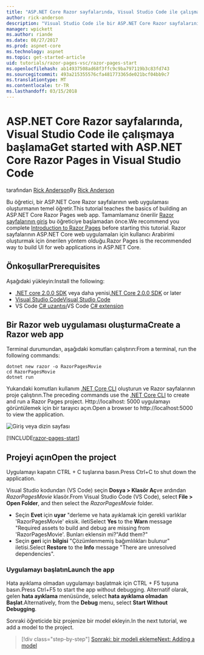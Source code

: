 ```yaml
---
title: "ASP.NET Core Razor sayfalarında, Visual Studio Code ile çalışmaya başlama"
author: rick-anderson
description: "Visual Studio Code ile bir ASP.NET Core Razor sayfalarının web uygulaması oluşturmanın temellerini öğrenin."
manager: wpickett
ms.author: riande
ms.date: 08/27/2017
ms.prod: aspnet-core
ms.technology: aspnet
ms.topic: get-started-article
uid: tutorials/razor-pages-vsc/razor-pages-start
ms.openlocfilehash: ab14937508ad68f3ffc9c9ba797119b3c83fd743
ms.sourcegitcommit: 493a215355576cfa481773365de021bcf04bb9c7
ms.translationtype: MT
ms.contentlocale: tr-TR
ms.lasthandoff: 03/15/2018
---
```

# <a name="get-started-with-aspnet-core-razor-pages-in-visual-studio-code"></a><span data-ttu-id="5fe73-103">ASP.NET Core Razor sayfalarında, Visual Studio Code ile çalışmaya başlama</span><span class="sxs-lookup"><span data-stu-id="5fe73-103">Get started with ASP.NET Core Razor Pages in Visual Studio Code</span></span>

<span data-ttu-id="5fe73-104">tarafından [Rick Anderson](https://twitter.com/RickAndMSFT)</span><span class="sxs-lookup"><span data-stu-id="5fe73-104">By [Rick Anderson](https://twitter.com/RickAndMSFT)</span></span>

<span data-ttu-id="5fe73-105">Bu öğretici, bir ASP.NET Core Razor sayfalarının web uygulaması oluşturmanın temel öğretir.</span><span class="sxs-lookup"><span data-stu-id="5fe73-105">This tutorial teaches the basics of building an ASP.NET Core Razor Pages web app.</span></span> <span data-ttu-id="5fe73-106">Tamamlamanız önerilir [Razor sayfalarının giriş](xref:mvc/razor-pages/index) bu öğreticiye başlamadan önce.</span><span class="sxs-lookup"><span data-stu-id="5fe73-106">We recommend you complete [Introduction to Razor Pages](xref:mvc/razor-pages/index) before starting this tutorial.</span></span> <span data-ttu-id="5fe73-107">Razor sayfalarının ASP.NET Core web uygulamaları için kullanıcı Arabirimi oluşturmak için önerilen yöntem olduğu.</span><span class="sxs-lookup"><span data-stu-id="5fe73-107">Razor Pages is the recommended way to build UI for web applications in ASP.NET Core.</span></span>

## <a name="prerequisites"></a><span data-ttu-id="5fe73-108">Önkoşullar</span><span class="sxs-lookup"><span data-stu-id="5fe73-108">Prerequisites</span></span>

<span data-ttu-id="5fe73-109">Aşağıdaki yükleyin:</span><span class="sxs-lookup"><span data-stu-id="5fe73-109">Install the following:</span></span>

* <span data-ttu-id="5fe73-110">[.NET core 2.0.0 SDK](https://www.microsoft.com/net/core) veya daha yenisi</span><span class="sxs-lookup"><span data-stu-id="5fe73-110">[.NET Core 2.0.0 SDK](https://www.microsoft.com/net/core) or later</span></span>
* [<span data-ttu-id="5fe73-111">Visual Studio Code</span><span class="sxs-lookup"><span data-stu-id="5fe73-111">Visual Studio Code</span></span>](https://code.visualstudio.com)
* <span data-ttu-id="5fe73-112">VS Code [C# uzantısı](https://marketplace.visualstudio.com/items?itemName=ms-vscode.csharp)</span><span class="sxs-lookup"><span data-stu-id="5fe73-112">VS Code [C# extension](https://marketplace.visualstudio.com/items?itemName=ms-vscode.csharp)</span></span> 

## <a name="create-a-razor-web-app"></a><span data-ttu-id="5fe73-113">Bir Razor web uygulaması oluşturma</span><span class="sxs-lookup"><span data-stu-id="5fe73-113">Create a Razor web app</span></span>

<span data-ttu-id="5fe73-114">Terminal durumundan, aşağıdaki komutları çalıştırın:</span><span class="sxs-lookup"><span data-stu-id="5fe73-114">From a terminal, run the following commands:</span></span>

```console
dotnet new razor -o RazorPagesMovie
cd RazorPagesMovie
dotnet run
```

<span data-ttu-id="5fe73-115">Yukarıdaki komutları kullanım [.NET Core CLI](https://docs.microsoft.com/dotnet/core/tools/dotnet) oluşturun ve Razor sayfalarının proje çalıştırın.</span><span class="sxs-lookup"><span data-stu-id="5fe73-115">The preceding commands use the [.NET Core CLI](https://docs.microsoft.com/dotnet/core/tools/dotnet) to create and run a Razor Pages project.</span></span> <span data-ttu-id="5fe73-116">Http://localhost: 5000 uygulamayı görüntülemek için bir tarayıcı açın.</span><span class="sxs-lookup"><span data-stu-id="5fe73-116">Open a browser to http://localhost:5000 to view the application.</span></span>

![Giriş veya dizin sayfası](../razor-pages/razor-pages-start/_static/home.png)

[!INCLUDE[razor-pages-start](../../includes/RP/razor-pages-start.md)]

## <a name="open-the-project"></a><span data-ttu-id="5fe73-118">Projeyi açın</span><span class="sxs-lookup"><span data-stu-id="5fe73-118">Open the project</span></span>

<span data-ttu-id="5fe73-119">Uygulamayı kapatın CTRL + C tuşlarına basın.</span><span class="sxs-lookup"><span data-stu-id="5fe73-119">Press Ctrl+C to shut down the application.</span></span>

<span data-ttu-id="5fe73-120">Visual Studio kodundan (VS Code) seçin **Dosya > Klasör Aç**ve ardından *RazorPagesMovie* klasör.</span><span class="sxs-lookup"><span data-stu-id="5fe73-120">From Visual Studio Code (VS Code), select **File > Open Folder**, and then select the *RazorPagesMovie* folder.</span></span>

- <span data-ttu-id="5fe73-121">Seçin **Evet** için **uyar** "derleme ve hata ayıklamak için gerekli varlıklar 'RazorPagesMovie' eksik. ileti</span><span class="sxs-lookup"><span data-stu-id="5fe73-121">Select **Yes** to the **Warn** message "Required assets to build and debug are missing from 'RazorPagesMovie'.</span></span> <span data-ttu-id="5fe73-122">Bunları eklensin mi?"</span><span class="sxs-lookup"><span data-stu-id="5fe73-122">Add them?"</span></span>
- <span data-ttu-id="5fe73-123">Seçin **geri** için **bilgisi** "Çözümlenmemiş bağımlılıkları bulunur" iletisi.</span><span class="sxs-lookup"><span data-stu-id="5fe73-123">Select **Restore** to the **Info** message "There are unresolved dependencies".</span></span>

### <a name="launch-the-app"></a><span data-ttu-id="5fe73-124">Uygulamayı başlatın</span><span class="sxs-lookup"><span data-stu-id="5fe73-124">Launch the app</span></span>

<span data-ttu-id="5fe73-125">Hata ayıklama olmadan uygulamayı başlatmak için CTRL + F5 tuşuna basın.</span><span class="sxs-lookup"><span data-stu-id="5fe73-125">Press Ctrl+F5 to start the app without debugging.</span></span> <span data-ttu-id="5fe73-126">Alternatif olarak, gelen **hata ayıklama** menüsünde, select **hata ayıklama olmadan Başlat**.</span><span class="sxs-lookup"><span data-stu-id="5fe73-126">Alternatively, from the **Debug** menu, select **Start Without Debugging**.</span></span>

<span data-ttu-id="5fe73-127">Sonraki öğreticide biz projenize bir model ekleyin.</span><span class="sxs-lookup"><span data-stu-id="5fe73-127">In the next tutorial, we add a model to the project.</span></span> 

>[!div class="step-by-step"]
[<span data-ttu-id="5fe73-128">Sonraki: bir modeli ekleme</span><span class="sxs-lookup"><span data-stu-id="5fe73-128">Next: Adding a model</span></span>](xref:tutorials/razor-pages-vsc/model)  
